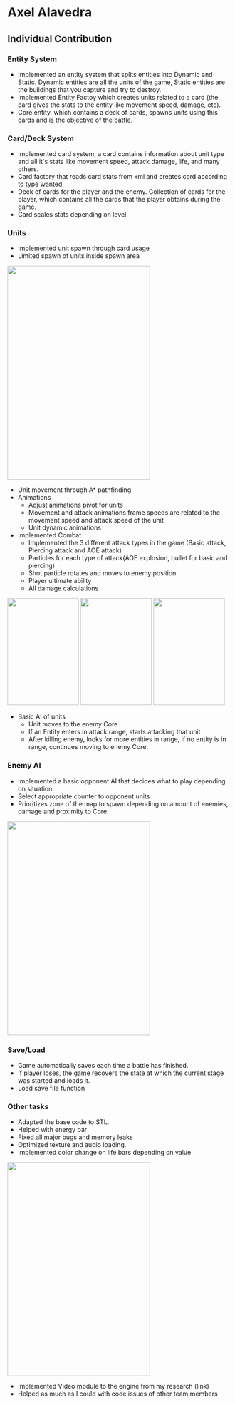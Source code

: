 # Axel Alavedra

## Individual Contribution


### Entity System
* Implemented an entity system that splits entities into Dynamic and Static. Dynamic entities are all the units of the game, Static entities are the buildings that you capture and try to destroy.
* Implemented Entity Factoy which creates units related to a card (the card gives the stats to the entity like movement speed, damage, etc).
* Core entity, which contains a deck of cards, spawns units using this cards and is the objective of the battle.
### Card/Deck System
* Implemented card system, a card contains information about unit type and all it's stats like movement speed, attack damage, life, and many others.
* Card factory that reads card stats from xml and creates card according to type wanted.
* Deck of cards for the player and the enemy. Collection of cards for the player, which contains all the cards that the player obtains during the game.
* Card scales stats depending on level
### Units
* Implemented unit spawn through card usage
* Limited spawn of units inside spawn area

<img src="Readme_Files/deploygif.gif" width="320" height="480">

* Unit movement through A* pathfinding
* Animations
	* Adjust animations pivot for units
	* Movement and attack animations frame speeds are related to the movement speed and attack speed of the unit
	* Unit dynamic animations
* Implemented Combat
	* Implemented the 3 different attack types in the game (Basic attack, Piercing attack and AOE attack)
	* Particles for each type of attack(AOE explosion, bullet for basic and piercing)
	* Shot particle rotates and moves to enemy position
	* Player ultimate ability
	* All damage calculations
	
<img src="Readme_Files/basicattack.gif" width="160" height="240">           <img src="Readme_Files/aoegif.gif" width="160" height="240">           <img src="Readme_Files/penetrating.gif" width="160" height="240">

* Basic AI of units
	* Unit moves to the enemy Core
	* If an Entity enters in attack range, starts attacking that unit
	* After killing enemy, looks for more entities in range, if no entity is in range, continues moving to enemy Core.
### Enemy AI
* Implemented a basic opponent AI that decides what to play depending on situation.
* Select appropriate counter to opponent units
* Prioritizes zone of the map to spawn depending on amount of enemies, damage and proximity to Core.

<img src="Readme_Files/aispawn.gif" width="320" height="480">

### Save/Load
* Game automatically saves each time a battle has finished.
* If player loses, the game recovers the state at which the current stage was started and loads it.
* Load save file function
### Other tasks
* Adapted the base code to STL.
* Helped with energy bar
* Fixed all major bugs and memory leaks
* Optimized texture and audio loading.
* Implemented color change on life bars depending on value

<img src="Readme_Files/lifebargif.gif" width="320" height="480">

* Implemented Video module to the engine from my research (link)
* Helped as much as I could with code issues of other team members
